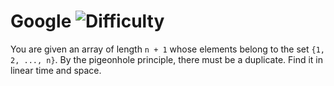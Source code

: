 # Google ![Difficulty](https://img.shields.io/badge/-MEDIUM-yellow)
	
You are given an array of length `n + 1` whose elements belong to the set `{1, 2, ..., n}`. By the pigeonhole principle,
there must be a duplicate. Find it in linear time and space.
	
